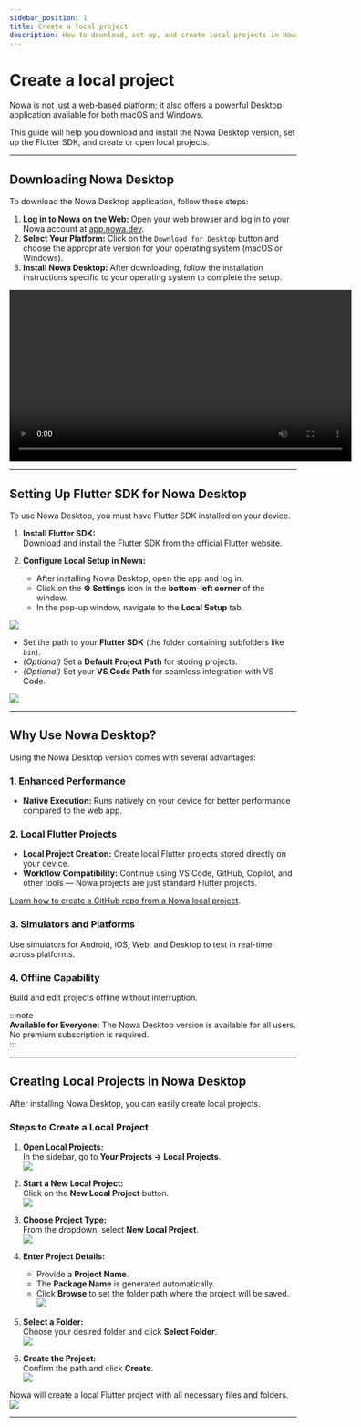 ```yaml
---
sidebar_position: 1
title: Create a local project
description: How to download, set up, and create local projects in Nowa Desktop
---
```


# Create a local project

Nowa is not just a web-based platform; it also offers a powerful Desktop application available for both macOS and Windows.  

This guide will help you download and install the Nowa Desktop version, set up the Flutter SDK, and create or open local projects.

---

## Downloading Nowa Desktop

To download the Nowa Desktop application, follow these steps:

1. **Log in to Nowa on the Web:** Open your web browser and log in to your Nowa account at [app.nowa.dev](https://app.nowa.dev).
2. **Select Your Platform:** Click on the `Download for Desktop` button and choose the appropriate version for your operating system (macOS or Windows).
3. **Install Nowa Desktop:** After downloading, follow the installation instructions specific to your operating system to complete the setup.

<video width="600" controls>
  <source src="/videos/desktopversion/Download.webm" type="video/mp4" />
</video>

---

## Setting Up Flutter SDK for Nowa Desktop

To use Nowa Desktop, you must have Flutter SDK installed on your device.

1. **Install Flutter SDK:**  
   Download and install the Flutter SDK from the [official Flutter website](https://flutter.dev/docs/get-started/install).

2. **Configure Local Setup in Nowa:**
   - After installing Nowa Desktop, open the app and log in.
   - Click on the **⚙️ Settings** icon in the **bottom-left corner** of the window.
   - In the pop-up window, navigate to the **Local Setup** tab.

![](/img/nowadesktop/1.png)

   - Set the path to your **Flutter SDK** (the folder containing subfolders like `bin`).
   - *(Optional)* Set a **Default Project Path** for storing projects.
   - *(Optional)* Set your **VS Code Path** for seamless integration with VS Code.

![](/img/nowadesktop/2.png)

---

## Why Use Nowa Desktop?

Using the Nowa Desktop version comes with several advantages:

### 1. Enhanced Performance
- **Native Execution:** Runs natively on your device for better performance compared to the web app.

### 2. Local Flutter Projects
- **Local Project Creation:** Create local Flutter projects stored directly on your device.
- **Workflow Compatibility:** Continue using VS Code, GitHub, Copilot, and other tools — Nowa projects are just standard Flutter projects.

[Learn how to create a GitHub repo from a Nowa local project](../git/git-local.md).

### 3. Simulators and Platforms
Use simulators for Android, iOS, Web, and Desktop to test in real-time across platforms.

### 4. Offline Capability
Build and edit projects offline without interruption.

:::note  
**Available for Everyone:** The Nowa Desktop version is available for all users. No premium subscription is required.  
:::

---

## Creating Local Projects in Nowa Desktop

After installing Nowa Desktop, you can easily create local projects.

### Steps to Create a Local Project

1. **Open Local Projects:**  
   In the sidebar, go to **Your Projects → Local Projects**.  
   ![](/img/nowadesktop/createlocalproject/1.png)

2. **Start a New Local Project:**  
   Click on the **New Local Project** button.  
   ![](/img/nowadesktop/createlocalproject/2.png)

3. **Choose Project Type:**  
   From the dropdown, select **New Local Project**.  
   ![](/img/nowadesktop/createlocalproject/3.png)

4. **Enter Project Details:**  
   - Provide a **Project Name**.  
   - The **Package Name** is generated automatically.  
   - Click **Browse** to set the folder path where the project will be saved.  
   ![](/img/nowadesktop/createlocalproject/4.png)

5. **Select a Folder:**  
   Choose your desired folder and click **Select Folder**.  
   ![](/img/nowadesktop/createlocalproject/5.png)

6. **Create the Project:**  
   Confirm the path and click **Create**.  
   ![](/img/nowadesktop/createlocalproject/6.png)

Nowa will create a local Flutter project with all necessary files and folders.  
![](/img/nowadesktop/createlocalproject/7.png)

---